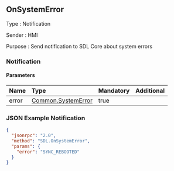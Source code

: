 ## OnSystemError

Type
: Notification

Sender
: HMI

Purpose
: Send notification to SDL Core about system errors

### Notification

#### Parameters

|Name|Type|Mandatory|Additional|
|:---|:---|:--------|:---------|
|error|[Common.SystemError](../../common/enums/#systemerror)|true||

### JSON Example Notification
```json
{
  "jsonrpc": "2.0",
  "method": "SDL.OnSystemError",
  "params": {
    "error": "SYNC_REBOOTED"
  }
}
```
